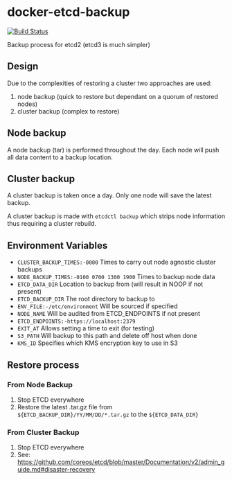 # docker-etcd-backup

[![Build Status](https://drone.digital.homeoffice.gov.uk/api/badges/UKHomeOffice/docker-etcd-backup/status.svg)](https://drone.digital.homeoffice.gov.uk/UKHomeOffice/docker-etcd-backup)

Backup process for etcd2 (etcd3 is much simpler)

## Design

Due to the complexities of restoring a cluster two approaches are used:

1. node backup (quick to restore but dependant on a quorum of restored nodes)
2. cluster backup (complex to restore)

## Node backup

A node backup (tar) is performed throughout the day. Each node will push all data content to a backup location.

## Cluster backup

A cluster backup is taken once a day. Only one node will save the latest backup.

A cluster backup is made with `etcdctl backup` which strips node information thus requiring a cluster rebuild.

## Environment Variables

* `CLUSTER_BACKUP_TIMES:-0000` Times to carry out node agnostic cluster backups
* `NODE_BACKUP_TIMES:-0100 0700 1300 1900` Times to backup node data
* `ETCD_DATA_DIR` Location to backup from (will result in NOOP if not present)
* `ETCD_BACKUP_DIR` The root directory to backup to
* `ENV_FILE:-/etc/environment` Will be sourced if specified
* `NODE_NAME` Will be audited from ETCD_ENDPOINTS if not present
* `ETCD_ENDPOINTS:-https://localhost:2379`
* `EXIT_AT` Allows setting a time to exit (for testing)
* `S3_PATH` Will backup to this path and delete off host when done
* `KMS_ID` Specifies which KMS encryption key to use in S3

## Restore process

### From Node Backup

1. Stop ETCD everywhere
2. Restore the latest .tar.gz file from `${ETCD_BACKUP_DIR}/YY/MM/DD/*.tar.gz` to the `${ETCD_DATA_DIR}`

### From Cluster Backup

1. Stop ETCD everywhere
2. See: https://github.com/coreos/etcd/blob/master/Documentation/v2/admin_guide.md#disaster-recovery
